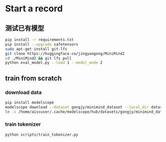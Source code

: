 # Start a record

## 测试已有模型

```bash
pip install -r requirements.txt
pip install --upgrade safetensors
sudo apt-get install git-lfs
git clone https://huggingface.co/jingyaogong/MiniMind2
cd ./MiniMind2 && git lfs pull
python eval_model.py --load 1 --model_mode 2
```

## train from scratch

### download data

```bash
pip install modelscope
modelscope download --dataset gongjy/minimind_dataset --local_dir dataset
ln -s /home/aiscuser/.cache/modelscope/hub/datasets/gongjy/minimind_dataset dataset
```

### train tokenizer

```bash 
python scripts/train_tokenizer.py
```
